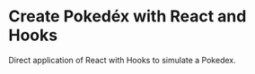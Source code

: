 # Create Pokedéx with React and Hooks
Direct application of React with Hooks to simulate a Pokedex.
